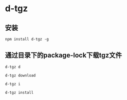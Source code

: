# d-tgz

## 安装
```
npm install d-tgz -g
```
## 通过目录下的package-lock下载tgz文件
```
d-tgz d 

d-tgz download

d-tgz i

d-tgz install

```
